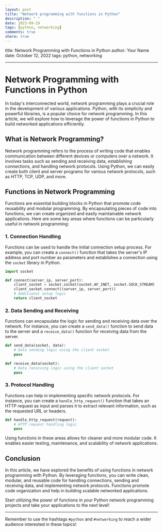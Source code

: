 ```yaml
---
layout: post
title: "Network programming with functions in Python"
description: " "
date: 2023-09-29
tags: [python, networking]
comments: true
share: true
---
```

title: Network Programming with Functions in Python
author: Your Name
date: October 12, 2022
tags: python, networking

---

# Network Programming with Functions in Python

In today's interconnected world, network programming plays a crucial role in the development of various applications. Python, with its simplicity and powerful libraries, is a popular choice for network programming. In this article, we will explore how to leverage the power of functions in Python to build networked applications efficiently.

## What is Network Programming?

Network programming refers to the process of writing code that enables communication between different devices or computers over a network. It involves tasks such as sending and receiving data, establishing connections, and handling network protocols. Using Python, we can easily create both client and server programs for various network protocols, such as HTTP, TCP, UDP, and more.

## Functions in Network Programming

Functions are essential building blocks in Python that promote code reusability and modular programming. By encapsulating pieces of code into functions, we can create organized and easily maintainable network applications. Here are some key areas where functions can be particularly useful in network programming:

### 1. Connection Handling

Functions can be used to handle the initial connection setup process. For example, you can create a `connect()` function that takes the server's IP address and port number as parameters and establishes a connection using the `socket` library in Python.

```python
import socket

def connect(server_ip, server_port):
    client_socket = socket.socket(socket.AF_INET, socket.SOCK_STREAM)
    client_socket.connect((server_ip, server_port))
    # Additional setup logic
    return client_socket
```

### 2. Data Sending and Receiving

Functions can encapsulate the logic for sending and receiving data over the network. For instance, you can create a `send_data()` function to send data to the server and a `receive_data()` function for receiving data from the server.

```python
def send_data(socket, data):
    # Data sending logic using the client socket
    pass
    
def receive_data(socket):
    # Data receiving logic using the client socket
    pass
```

### 3. Protocol Handling

Functions can help in implementing specific network protocols. For instance, you can create a `handle_http_request()` function that takes an HTTP request as input and parses it to extract relevant information, such as the requested URL or headers.

```python
def handle_http_request(request):
    # HTTP request handling logic
    pass
```

Using functions in these areas allows for cleaner and more modular code. It enables easier testing, maintenance, and scalability of network applications.

## Conclusion

In this article, we have explored the benefits of using functions in network programming with Python. By leveraging functions, you can write clean, modular, and reusable code for handling connections, sending and receiving data, and implementing network protocols. Functions promote code organization and help in building scalable networked applications.

Start utilizing the power of functions in your Python network programming projects and take your applications to the next level!

---

Remember to use the hashtags `#python` and `#networking` to reach a wider audience interested in these topics!